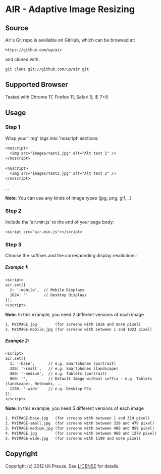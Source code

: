 AIR - Adaptive Image Resizing
====

## Source

Air's Git repo is available on GitHub, which can be browsed at:

    https://github.com/up/air

and cloned with:

    git clone git://github.com/up/air.git


## Supported Browser

Tested with Chrome 17, Firefox 11, Safari 5, IE 7+8


## Usage

### Step 1

Wrap your 'img' tags into 'noscript' sections:

	<noscript>
	  <img src="images/test1.jpg" alt="Alt text 1" />
	</noscript>
	
	<noscript>
	  <img src="images/test2.jpg" alt="Alt text 2" />
	</noscript> 
	
	..   
	
**Note**: You can use any kinds of image types (jpg, png, gif, ..)

### Step 2

Include the 'air.min.js' to the end of your page body:

	<script src="air.min.js"></script>
	

### Step 3

Choose the suffixes and the corresponding display resolutions:


##### Example 1:
	<script>  
	air.set({
	  1: '-mobile',  // Mobile Displays 
	  1024: ''       // Desktop Displays
	});
	</script>

**Note**: In this example, you need 2 different versions of each image

	1. MYIMAGE.jpg        (for screens with 1024 and more pixel)
	2. MYIMAGE-mobile.jpg (for screens with between 1 and 1023 pixel)


##### Example 2: 
	<script>  
	air.set({
	  1: '-base',      // e.g. Smartphones (portrait)  
	  320: '-small',   // e.g. Smartphones (landscape)  
	  480: '-medium',  // e.g. Tablets (portrait)
	  960: '',         // Default Image without suffix - e.g. Tablets (landscape), Netbooks, .. 
	  1280: '-wide'    // e.g. Desktop PCs
	});
	</script>
	
**Note**: In this example, you need 5 different versions of each image

	1. MYIMAGE-base.jpg   (for screens with between 1 and 319 pixel)
	2. MYIMAGE-small.jpg  (for screens with between 320 and 479 pixel)
	3. MYIMAGE-medium.jpg (for screens with between 480 and 959 pixel)
	4. MYIMAGE.jpg        (for screens with between 960 and 1279 pixel)		
	5. MYIMAGE-wide.jpg   (for screens with 1199 and more pixel)


## Copyright

Copyright (c) 2012 Uli Preuss. See [LICENSE](https://github.com/up/air/blob/master/LICENSE.md) for details.